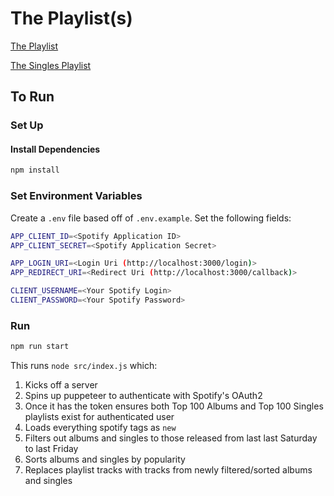 # The Playlist(s)

[The Playlist](https://open.spotify.com/user/kauffecup/playlist/5qLUWpA1QY1fokpsexfyLz)

[The Singles Playlist](https://open.spotify.com/user/kauffecup/playlist/01frpX1uAprT3s2gPcFXeN)

## To Run

### Set Up

#### Install Dependencies

```sh
npm install
```

### Set Environment Variables

Create a `.env` file based off of `.env.example`. Set the following fields:

```sh
APP_CLIENT_ID=<Spotify Application ID>
APP_CLIENT_SECRET=<Spotify Application Secret>

APP_LOGIN_URI=<Login Uri (http://localhost:3000/login)>
APP_REDIRECT_URI=<Redirect Uri (http://localhost:3000/callback)>

CLIENT_USERNAME=<Your Spotify Login>
CLIENT_PASSWORD=<Your Spotify Password>
```

### Run

```sh
npm run start
```

This runs `node src/index.js` which:

  1. Kicks off a server
  1. Spins up puppeteer to authenticate with Spotify's OAuth2
  1. Once it has the token ensures both Top 100 Albums and Top 100 Singles
     playlists exist for authenticated user
  1. Loads everything spotify tags as `new`
  1. Filters out albums and singles to those released from last last Saturday to
     last Friday
  1. Sorts albums and singles by popularity
  1. Replaces playlist tracks with tracks from newly filtered/sorted albums and
     singles
